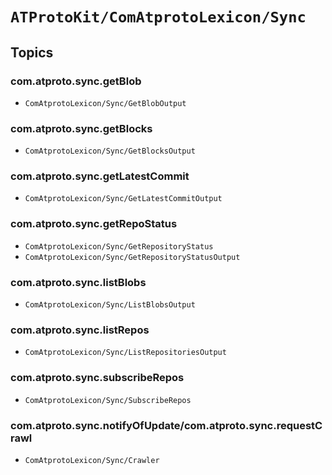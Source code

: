 # ``ATProtoKit/ComAtprotoLexicon/Sync``

## Topics

### com.atproto.sync.getBlob

- ``ComAtprotoLexicon/Sync/GetBlobOutput``

### com.atproto.sync.getBlocks

- ``ComAtprotoLexicon/Sync/GetBlocksOutput``

### com.atproto.sync.getLatestCommit

- ``ComAtprotoLexicon/Sync/GetLatestCommitOutput``

### com.atproto.sync.getRepoStatus

- ``ComAtprotoLexicon/Sync/GetRepositoryStatus``
- ``ComAtprotoLexicon/Sync/GetRepositoryStatusOutput``

### com.atproto.sync.listBlobs

- ``ComAtprotoLexicon/Sync/ListBlobsOutput``

### com.atproto.sync.listRepos

- ``ComAtprotoLexicon/Sync/ListRepositoriesOutput``

### com.atproto.sync.subscribeRepos

- ``ComAtprotoLexicon/Sync/SubscribeRepos``

### com.atproto.sync.notifyOfUpdate/com.atproto.sync.requestCrawl

- ``ComAtprotoLexicon/Sync/Crawler``
